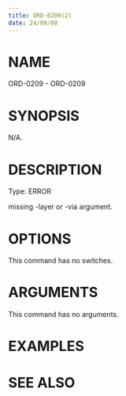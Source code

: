 ```yaml
---
title: ORD-0209(2)
date: 24/09/08
---
```


# NAME

ORD-0209 - ORD-0209

# SYNOPSIS

N/A.

# DESCRIPTION

Type: ERROR

missing -layer or -via argument.

# OPTIONS

This command has no switches.

# ARGUMENTS

This command has no arguments.

# EXAMPLES

# SEE ALSO
